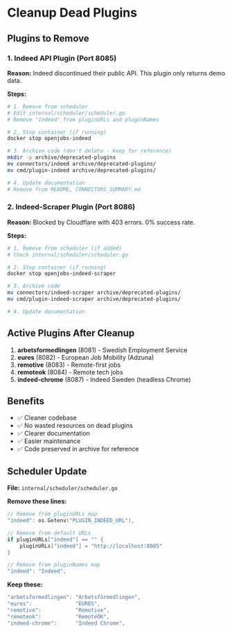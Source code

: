# Cleanup Dead Plugins

## Plugins to Remove

### 1. Indeed API Plugin (Port 8085)
**Reason:** Indeed discontinued their public API. This plugin only returns demo data.

**Steps:**
```bash
# 1. Remove from scheduler
# Edit internal/scheduler/scheduler.go
# Remove "indeed" from pluginURLs and pluginNames

# 2. Stop container (if running)
docker stop openjobs-indeed

# 3. Archive code (don't delete - keep for reference)
mkdir -p archive/deprecated-plugins
mv connectors/indeed archive/deprecated-plugins/
mv cmd/plugin-indeed archive/deprecated-plugins/

# 4. Update documentation
# Remove from README, CONNECTORS_SUMMARY.md
```

### 2. Indeed-Scraper Plugin (Port 8086)
**Reason:** Blocked by Cloudflare with 403 errors. 0% success rate.

**Steps:**
```bash
# 1. Remove from scheduler (if added)
# Check internal/scheduler/scheduler.go

# 2. Stop container (if running)
docker stop openjobs-indeed-scraper

# 3. Archive code
mv connectors/indeed-scraper archive/deprecated-plugins/
mv cmd/plugin-indeed-scraper archive/deprecated-plugins/

# 4. Update documentation
```

## Active Plugins After Cleanup

1. **arbetsformedlingen** (8081) - Swedish Employment Service
2. **eures** (8082) - European Job Mobility (Adzuna)
3. **remotive** (8083) - Remote-first jobs
4. **remoteok** (8084) - Remote tech jobs
5. **indeed-chrome** (8087) - Indeed Sweden (headless Chrome)

## Benefits

- ✅ Cleaner codebase
- ✅ No wasted resources on dead plugins
- ✅ Clearer documentation
- ✅ Easier maintenance
- ✅ Code preserved in archive for reference

## Scheduler Update

**File:** `internal/scheduler/scheduler.go`

**Remove these lines:**
```go
// Remove from pluginURLs map
"indeed": os.Getenv("PLUGIN_INDEED_URL"),

// Remove from default URLs
if pluginURLs["indeed"] == "" {
    pluginURLs["indeed"] = "http://localhost:8085"
}

// Remove from pluginNames map
"indeed": "Indeed",
```

**Keep these:**
```go
"arbetsformedlingen": "Arbetsförmedlingen",
"eures":              "EURES",
"remotive":           "Remotive",
"remoteok":           "RemoteOK",
"indeed-chrome":      "Indeed Chrome",
```
